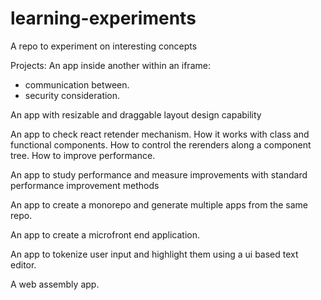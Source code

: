 # learning-experiments
A repo to experiment on interesting concepts

Projects:
An app inside another within an iframe:
- communication between.
- security consideration.

An app with resizable and draggable layout design capability 

An app to check react retender mechanism. How it works with class and functional components. How to control the rerenders along a component tree. How to improve performance.

An app to study performance and measure improvements with standard performance improvement methods

An app to create a monorepo and generate multiple apps from the same repo.

An app to create a microfront end application.

An app to tokenize user input and highlight them using a ui based text editor.

A web assembly app.
